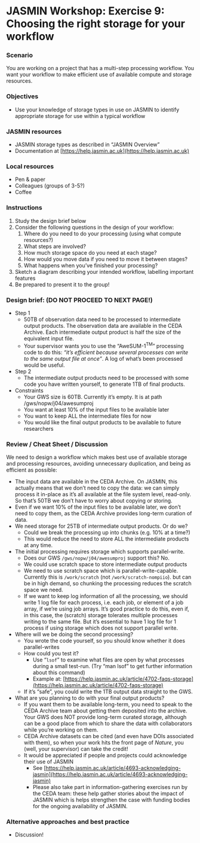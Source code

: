 # JASMIN Workshop: Exercise 9: Choosing the right storage for your workflow 


### Scenario

You are working on a project that has a multi-step processing workflow. You want your workflow to make efficient use of available compute and storage resources.


### Objectives



*   Use your knowledge of storage types in use on JASMIN to identify appropriate storage for use within a typical workflow


### JASMIN resources



*   JASMIN storage types as described in “JASMIN Overview”
*   Documentation at [https://help.jasmin.ac.uk](https://help.jasmin.ac.uk) 


### Local resources



*   Pen & paper
*   Colleagues (groups of 3-5?)
*   Coffee


### Instructions



1. Study the design brief below
2. Consider the following questions in the design of your workflow:
    1. Where do you need to do your processing (using what compute resources?)
    2. What steps are involved?
    3. How much storage space do you need at each stage?
    4. How would you move data if you need to move it between stages?
    5. What happens when you’ve finished your processing?
3. Sketch a diagram describing your intended workflow, labelling important features
4. Be prepared to present it to the group!


### Design brief: (DO NOT PROCEED TO NEXT PAGE!)



*   Step 1
    *   50TB of observation data need to be processed to intermediate output products. The observation data are available in the CEDA Archive. Each intermediate output product is half the size of the equivalent input file.
    *   Your supervisor wants you to use the “AweSUM-1<sup>TM</sup>” processing code to do this: _“it’s efficient because several processes can write to the same output file at once”_. A log of what’s been processed would be useful.
*   Step 2
    *   The intermediate output products need to be processed with some code you have written yourself, to generate 1TB of final products.
*   Constraints
    *   Your GWS size is 60TB. Currently it’s empty. It is at path /gws/nopw/j04/awesumproj
    *   You want at least 10% of the input files to be available later 
    *   You want to keep ALL the intermediate files for now
    *   You would like the final output products to be available to future researchers


### Review / Cheat Sheet / Discussion

We need to design a workflow which makes best use of available storage and processing resources, avoiding unnecessary duplication, and being as efficient as possible: 



*   The input data are available in the CEDA Archive. On JASMIN, this actually means that we don’t need to copy the data: we can simply process it in-place as it’s all available at the file system level, read-only. So that’s 50TB we don’t have to worry about copying or storing.
*   Even if we want 10% of the input files to be available later, we don’t need to copy them, as the CEDA Archive provides long-term curation of data.
*   We need storage for 25TB of intermediate output products. Or do we?
    *   Could we break the processing up into chunks (e.g. 10% at a time?)
    *   This would reduce the need to store ALL the intermediate products at any time.
*   The initial processing requires storage which supports parallel-write.
    *   Does our GWS `/gws/nopw/j04/awesumproj` support this? No.
    *   We could use scratch space to store intermediate output products
    *   We need to use scratch space which is parallel-write-capable. Currently this is `/work/scratch` (not `/work/scratch-nompiio`). but can be in high demand, so chunking the processing reduces the scratch space we need.
    *   If we want to keep log information of all the processing, we should write 1 log file for each process, i.e. each job, or element of a job array, if we’re using job arrays. It’s good practice to do this, even if, in this case, the (scratch) storage tolerates multiple processes writing to the same file. But it’s essential to have 1 log file for 1 process if using storage which does not support parallel write.
*   Where will we be doing the second processing?
    *   You wrote the code yourself, so you should know whether it does parallel-writes
    *   How could you test it?
        *   Use “`lsof`” to examine what files are open by what processes during a small test-run. (Try “man lsof” to get further information about this command)
        *   Example at: [https://help.jasmin.ac.uk/article/4702-faqs-storage](https://help.jasmin.ac.uk/article/4702-faqs-storage)
    *   If it’s “safe”, you could write the 1TB output data straight to the GWS.
*   What are you planning to do with your final output products?
    *   If you want them to be available long-term, you need to speak to the CEDA Archive team about getting them deposited into the archive. Your GWS does NOT provide long-term curated storage, although can be a good place from which to share the data with collaborators while you’re working on them.
    *   CEDA Archive datasets can be cited (and even have DOIs associated with them), so when your work hits the front page of _Nature_, you (well, your supervisor) can take the credit!
    *   It would be appreciated if people and projects could acknowledge their use of JASMIN
        *   See [https://help.jasmin.ac.uk/article/4693-acknowledging-jasmin](https://help.jasmin.ac.uk/article/4693-acknowledging-jasmin)
        *   Please also take part in information-gathering exercises run by the CEDA team: these help gather stories about the impact of JASMIN which is helps strengthen the case with funding bodies for the ongoing availability of JASMIN.


### Alternative approaches and best practice



*   Discussion!

